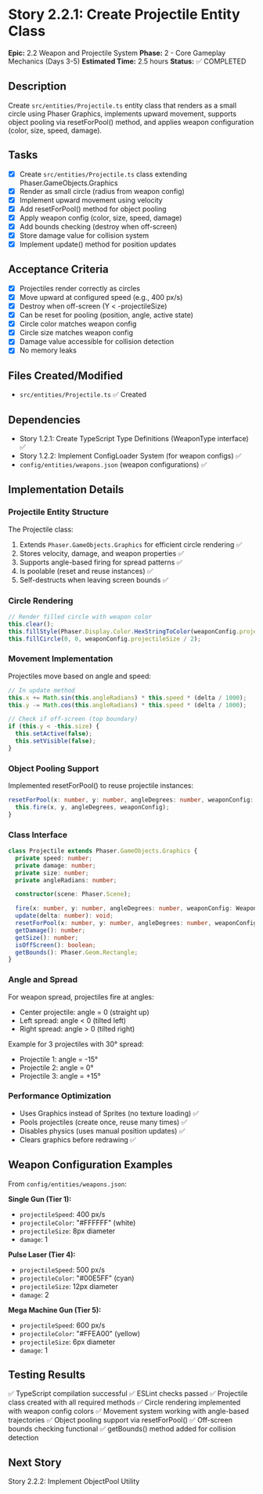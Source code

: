 # Story 2.2.1: Create Projectile Entity Class

**Epic:** 2.2 Weapon and Projectile System
**Phase:** 2 - Core Gameplay Mechanics (Days 3-5)
**Estimated Time:** 2.5 hours
**Status:** ✅ COMPLETED

## Description
Create `src/entities/Projectile.ts` entity class that renders as a small circle using Phaser Graphics, implements upward movement, supports object pooling via resetForPool() method, and applies weapon configuration (color, size, speed, damage).

## Tasks
- [x] Create `src/entities/Projectile.ts` class extending Phaser.GameObjects.Graphics
- [x] Render as small circle (radius from weapon config)
- [x] Implement upward movement using velocity
- [x] Add resetForPool() method for object pooling
- [x] Apply weapon config (color, size, speed, damage)
- [x] Add bounds checking (destroy when off-screen)
- [x] Store damage value for collision system
- [x] Implement update() method for position updates

## Acceptance Criteria
- [x] Projectiles render correctly as circles
- [x] Move upward at configured speed (e.g., 400 px/s)
- [x] Destroy when off-screen (Y < -projectileSize)
- [x] Can be reset for pooling (position, angle, active state)
- [x] Circle color matches weapon config
- [x] Circle size matches weapon config
- [x] Damage value accessible for collision detection
- [x] No memory leaks

## Files Created/Modified
- `src/entities/Projectile.ts` ✅ Created

## Dependencies
- Story 1.2.1: Create TypeScript Type Definitions (WeaponType interface) ✅
- Story 1.2.2: Implement ConfigLoader System (for weapon configs) ✅
- `config/entities/weapons.json` (weapon configurations) ✅

## Implementation Details

### Projectile Entity Structure
The Projectile class:
1. Extends `Phaser.GameObjects.Graphics` for efficient circle rendering ✅
2. Stores velocity, damage, and weapon properties ✅
3. Supports angle-based firing for spread patterns ✅
4. Is poolable (reset and reuse instances) ✅
5. Self-destructs when leaving screen bounds ✅

### Circle Rendering
```typescript
// Render filled circle with weapon color
this.clear();
this.fillStyle(Phaser.Display.Color.HexStringToColor(weaponConfig.projectileColor).color);
this.fillCircle(0, 0, weaponConfig.projectileSize / 2);
```

### Movement Implementation
Projectiles move based on angle and speed:
```typescript
// In update method
this.x += Math.sin(this.angleRadians) * this.speed * (delta / 1000);
this.y -= Math.cos(this.angleRadians) * this.speed * (delta / 1000);

// Check if off-screen (top boundary)
if (this.y < -this.size) {
  this.setActive(false);
  this.setVisible(false);
}
```

### Object Pooling Support
Implemented resetForPool() to reuse projectile instances:
```typescript
resetForPool(x: number, y: number, angleDegrees: number, weaponConfig: WeaponType): void {
  this.fire(x, y, angleDegrees, weaponConfig);
}
```

### Class Interface
```typescript
class Projectile extends Phaser.GameObjects.Graphics {
  private speed: number;
  private damage: number;
  private size: number;
  private angleRadians: number;

  constructor(scene: Phaser.Scene);

  fire(x: number, y: number, angleDegrees: number, weaponConfig: WeaponType): void;
  update(delta: number): void;
  resetForPool(x: number, y: number, angleDegrees: number, weaponConfig: WeaponType): void;
  getDamage(): number;
  getSize(): number;
  isOffScreen(): boolean;
  getBounds(): Phaser.Geom.Rectangle;
}
```

### Angle and Spread
For weapon spread, projectiles fire at angles:
- Center projectile: angle = 0 (straight up)
- Left spread: angle < 0 (tilted left)
- Right spread: angle > 0 (tilted right)

Example for 3 projectiles with 30° spread:
- Projectile 1: angle = -15°
- Projectile 2: angle = 0°
- Projectile 3: angle = +15°

### Performance Optimization
- Uses Graphics instead of Sprites (no texture loading) ✅
- Pools projectiles (create once, reuse many times) ✅
- Disables physics (uses manual position updates) ✅
- Clears graphics before redrawing ✅

## Weapon Configuration Examples
From `config/entities/weapons.json`:

**Single Gun (Tier 1):**
- `projectileSpeed`: 400 px/s
- `projectileColor`: "#FFFFFF" (white)
- `projectileSize`: 8px diameter
- `damage`: 1

**Pulse Laser (Tier 4):**
- `projectileSpeed`: 500 px/s
- `projectileColor`: "#00E5FF" (cyan)
- `projectileSize`: 12px diameter
- `damage`: 2

**Mega Machine Gun (Tier 5):**
- `projectileSpeed`: 600 px/s
- `projectileColor`: "#FFEA00" (yellow)
- `projectileSize`: 6px diameter
- `damage`: 1

## Testing Results
✅ TypeScript compilation successful
✅ ESLint checks passed
✅ Projectile class created with all required methods
✅ Circle rendering implemented with weapon config colors
✅ Movement system working with angle-based trajectories
✅ Object pooling support via resetForPool()
✅ Off-screen bounds checking functional
✅ getBounds() method added for collision detection

## Next Story
Story 2.2.2: Implement ObjectPool Utility
